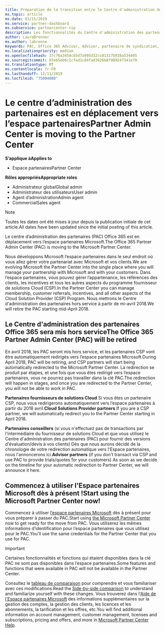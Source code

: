 ```yaml
---
title: Préparation de la transition entre le Centre d'administration des partenaires et l'Espace partenaires | Espace partenaires
ms.topic: article
ms.date: 03/15/2019
ms.service: partner-dashboard
ms.subservice: partnercenter-csp
description: Les fonctionnalités du Centre d'administration des partenaires Office 365 sont transférées sur l'Espace partenaires.
author: LauraBrenner
ms.author: labrenne
Keywords: PAC, Office 365 Advisor, Advisor, partenaire de syndication, mise hors service PAC, mise hors service des PAC
ms.localizationpriority: medium
ms.openlocfilehash: 37c76a3454cb5d7a995d32cc01317b938a534405
ms.sourcegitcommit: 07eb5eb6c1cfed1c84fad3626b8f989247341e70
ms.translationtype: MT
ms.contentlocale: fr-FR
ms.lasthandoff: 12/11/2019
ms.locfileid: "75004888"
---
```

# <a name="partner-admin-center-is-moving-to-the-partner-center"></a><span data-ttu-id="f4152-104">Le centre d’administration des partenaires est en déplacement vers l’espace partenaires</span><span class="sxs-lookup"><span data-stu-id="f4152-104">Partner Admin Center is moving to the Partner Center</span></span>

<span data-ttu-id="f4152-105">**S’applique à**</span><span class="sxs-lookup"><span data-stu-id="f4152-105">**Applies to**</span></span>

-  <span data-ttu-id="f4152-106">Espace partenaires</span><span class="sxs-lookup"><span data-stu-id="f4152-106">Partner Center</span></span>

<span data-ttu-id="f4152-107">**Rôles appropriés**</span><span class="sxs-lookup"><span data-stu-id="f4152-107">**Appropriate roles**</span></span>
-   <span data-ttu-id="f4152-108">Administrateur global</span><span class="sxs-lookup"><span data-stu-id="f4152-108">Global admin</span></span>
-   <span data-ttu-id="f4152-109">Administrateur des utilisateurs</span><span class="sxs-lookup"><span data-stu-id="f4152-109">User admin</span></span>
-   <span data-ttu-id="f4152-110">Agent d’administration</span><span class="sxs-lookup"><span data-stu-id="f4152-110">Admin agent</span></span>
-   <span data-ttu-id="f4152-111">Commercial</span><span class="sxs-lookup"><span data-stu-id="f4152-111">Sales agent</span></span>

> [!NOTE]  
>  <span data-ttu-id="f4152-112">Toutes les dates ont été mises à jour depuis la publication initiale de cet article.</span><span class="sxs-lookup"><span data-stu-id="f4152-112">All dates have been updated since the initial posting of this article.</span></span>

<span data-ttu-id="f4152-113">Le centre d’administration des partenaires (PAC) Office 365 est en déplacement vers l’espace partenaires Microsoft.</span><span class="sxs-lookup"><span data-stu-id="f4152-113">The Office 365 Partner Admin Center (PAC) is moving to the Microsoft Partner Center.</span></span>

<span data-ttu-id="f4152-114">Nous développons Microsoft l’espace partenaires dans le seul endroit où vous allez gérer votre partenariat avec Microsoft et vos clients.</span><span class="sxs-lookup"><span data-stu-id="f4152-114">We are evolving Microsoft the Partner Center into the single place where you will manage your partnership with Microsoft and with your customers.</span></span> <span data-ttu-id="f4152-115">Dans l’espace partenaires, vous pouvez gérer l’appartenance, les références des clients, les incentives et tous les autres aspects du programme fournisseur de solutions Cloud (CSP).</span><span class="sxs-lookup"><span data-stu-id="f4152-115">In the Partner Center you can manage membership, customer referrals, incentives, and all other aspects of the Cloud Solution Provider (CSP) Program.</span></span> <span data-ttu-id="f4152-116">Nous mettrons le Centre d'administration des partenaires hors service à partir de mi-avril 2018.</span><span class="sxs-lookup"><span data-stu-id="f4152-116">We will retire the PAC starting mid-April 2018.</span></span>

## <a name="the-office-365-partner-admin-center-pac-will-be-retired"></a><span data-ttu-id="f4152-117">Le Centre d'administration des partenaires Office 365 sera mis hors service</span><span class="sxs-lookup"><span data-stu-id="f4152-117">The Office 365 Partner Admin Center (PAC) will be retired</span></span>

<span data-ttu-id="f4152-118">En avril 2018, les PAC seront mis hors service, et les partenaires CSP vont être automatiquement redirigés vers l’espace partenaires Microsoft.</span><span class="sxs-lookup"><span data-stu-id="f4152-118">During April 2018, PAC will be retiring, and CSP partners will start being automatically redirected to the Microsoft Partner Center.</span></span> <span data-ttu-id="f4152-119">La redirection se produit par étapes, et une fois que vous êtes redirigé vers l’espace partenaires, vous ne pourrez pas travailler dans la clé PAC.</span><span class="sxs-lookup"><span data-stu-id="f4152-119">The redirection will happen in stages, and once you are redirected to the Partner Center, you will not be able to work in PAC.</span></span> 

<span data-ttu-id="f4152-120">**Partenaires fournisseurs de solutions Cloud** Si vous êtes un partenaire CSP, nous vous redirigerons automatiquement vers l’espace partenaires à partir du 2018 avril.</span><span class="sxs-lookup"><span data-stu-id="f4152-120">**Cloud Solutions Provider partners** If you are a CSP partner, we will automatically redirect you to the Partner Center starting in April 2018.</span></span> 

<span data-ttu-id="f4152-121">**Partenaires conseillers** (si vous n'effectuez pas de transactions par l'intermédiaire du fournisseur de solutions Cloud et que vous utilisez le Centre d'administration des partenaires (PAC) pour fournir des versions d'évaluation/devis à vos clients) Dès que nous aurons décidé de la chronologie de votre redirection automatique vers l'Espace partenaires, nous l'annoncerons ici.</span><span class="sxs-lookup"><span data-stu-id="f4152-121">**Advisor partners** (if you don't transact via CSP and use PAC to provide trials/quotes for your customers) As soon as we decide on the timeline for your automatic redirection to Partner Center, we will announce it here.</span></span> 


## <a name="start-using-the-microsoft-partner-center-now"></a><span data-ttu-id="f4152-122">Commencez à utiliser l'Espace partenaires Microsoft dès à présent !</span><span class="sxs-lookup"><span data-stu-id="f4152-122">Start using the Microsoft Partner Center now!</span></span>

<span data-ttu-id="f4152-123">Commencez à utiliser [l’espace partenaires Microsoft](https://partnercenter.microsoft.com/) dès à présent pour vous préparer à passer du PAC.</span><span class="sxs-lookup"><span data-stu-id="f4152-123">Start using [the Microsoft Partner Center](https://partnercenter.microsoft.com/)  now to get ready for the move from PAC.</span></span>  <span data-ttu-id="f4152-124">Vous utiliserez les mêmes informations d’identification pour l’espace partenaires que vous utilisez pour le PAC.</span><span class="sxs-lookup"><span data-stu-id="f4152-124">You'll use the same credentials for the Partner Center that you use for PAC.</span></span> 

> [!IMPORTANT]  
> <span data-ttu-id="f4152-125">Certaines fonctionnalités et fonctions qui étaient disponibles dans la clé PAC ne sont pas disponibles dans l’espace partenaires.</span><span class="sxs-lookup"><span data-stu-id="f4152-125">Some features and functions that were available in PAC will not be available in the Partner Center.</span></span>

 <span data-ttu-id="f4152-126">Consultez le [tableau de comparaison](moving-from-pac-to-pc.md) pour comprendre et vous familiariser avec ces modifications.</span><span class="sxs-lookup"><span data-stu-id="f4152-126">Read the [Side-by-side comparison](moving-from-pac-to-pc.md) to understand and familiarize yourself with these changes.</span></span>  <span data-ttu-id="f4152-127">Vous trouverez dans l'[Aide de l'Espace partenaires Microsoft](https://partnercenter.microsoft.com/partner/help) des informations supplémentaires sur la gestion des comptes, la gestion des clients, les licences et les abonnements, la tarification et les offres, etc.</span><span class="sxs-lookup"><span data-stu-id="f4152-127">You will find additional information on account management, customer management, licenses and subscriptions, pricing and offers, and more in [Microsoft Partner Center Help](https://partnercenter.microsoft.com/partner/help).</span></span>

 

